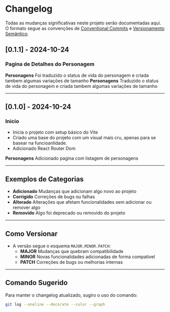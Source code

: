 # Changelog

Todas as mudanças significativas neste projeto serão documentadas aqui.  
O formato segue as convenções de [Conventional Commits](https://www.conventionalcommits.org/) e [Versionamento Semântico](https://semver.org/).

## [0.1.1] - 2024-10-24
### Pagina de Detalhes do Personagem

**Personagens** Foi traduzido o status de vida do personagem e criada tambem algumas variações de tamanho
**Personagens** Traduzido o status de vida do personagem e criada tambem algumas variações de tamanho

---

## [0.1.0] - 2024-10-24
### Inicio

- Inicia o projeto com setup básico do Vite
- Criado uma base do projeto com um visual mais cru, apenas para se basear na funcioanlidade.
- Adicionado React Router Dom

**Personagens** Adicionado pagina com listagem de personagens

---

## Exemplos de Categorias

- **Adicionado** Mudanças que adicionam algo novo ao projeto
- **Corrigido** Correções de bugs ou falhas
- **Alterado** Alterações que afetam funcionalidades sem adicionar ou remover algo
- **Removido** Algo foi deprecado ou removido do projeto

---

## Como Versionar

- A versão segue o esquema `MAJOR.MINOR.PATCH`:
  - **MAJOR** Mudanças que quebram compatibilidade
  - **MINOR** Novas funcionalidades adicionadas de forma compatível
  - **PATCH** Correções de bugs ou melhorias internas

---

## Comando Sugerido
Para manter o changelog atualizado, sugiro o uso do comando:

```bash
git log --oneline --decorate --color --graph
